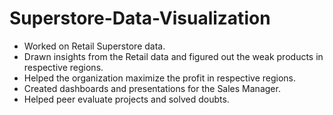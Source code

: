 # Superstore-Data-Visualization

 * Worked on Retail Superstore data. 
 * Drawn insights from the Retail data and figured out the weak products in respective regions.
 * Helped the organization maximize the profit in respective regions. 
 * Created dashboards and presentations for the Sales Manager. 
 * Helped peer evaluate projects and solved doubts.
